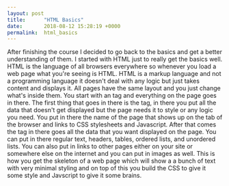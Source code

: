 ```yaml
---
layout: post
title:      "HTML Basics"
date:       2018-08-12 15:28:19 +0000
permalink:  html_basics
---
```



After finishing the course I decided to go back to the basics and get a better understanding of them. I started with HTML just to really get the basics well. HTML is the language of all browsers everywhere so whenever you load a web page what you're seeing is HTML. HTML is a markup language and not a programming language it doesn't deal with any logic but just takes content and displays it. All pages have the same layout and you just change what's inside them. You start with an <HTML> tag and everything on the page goes in there. The first thing that goes in there is the <head> tag, in there you put all the data that doesn't get displayed but the page needs it to style or any logic you need. You put in there the name of the page that shows up on the tab of the browser and links to CSS stylesheets and Javascript. 
After that comes the <body> tag in there goes all the data that you want displayed on the page. You can put in there regular text, headers, tables, ordered lists, and unordered lists. You can also put in links to other pages either on your site or somewhere else on the internet and you can put in images as well.  This is how you get the skeleton of a web page which will show a a bunch of text with very minimal styling and on top of this you build the CSS to give it some style and Javscript to give it some brains.
